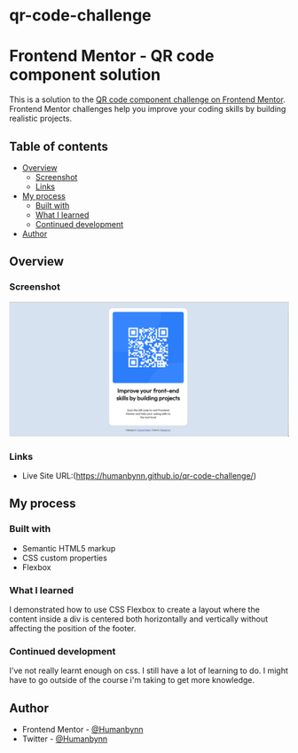 # qr-code-challenge
# Frontend Mentor - QR code component solution

This is a solution to the [QR code component challenge on Frontend Mentor](https://www.frontendmentor.io/challenges/qr-code-component-iux_sIO_H). Frontend Mentor challenges help you improve your coding skills by building realistic projects. 

## Table of contents

- [Overview](#overview)
  - [Screenshot](#screenshot)
  - [Links](#links)
- [My process](#my-process)
  - [Built with](#built-with)
  - [What I learned](#what-i-learned)
  - [Continued development](#continued-development)
- [Author](#author)



## Overview

### Screenshot

![](images/Screenshot.png)


### Links
- Live Site URL:(https://humanbynn.github.io/qr-code-challenge/)

## My process

### Built with

- Semantic HTML5 markup
- CSS custom properties
- Flexbox


### What I learned

 I demonstrated how to use CSS Flexbox to create a layout where the content inside a div is centered both horizontally and vertically without affecting the position of the footer. 


### Continued development

I've not really learnt enough on css. I still have a lot of learning to do. I might have to go outside of the course i'm taking to get more knowledge.



## Author

- Frontend Mentor - [@Humanbynn](https://www.frontendmentor.io/profile/Humanbynn)
- Twitter - [@Humanbynn](https://www.twitter.com/Humanbynn)

